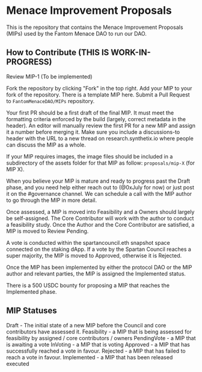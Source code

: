 # Menace Improvement Proposals

This is the repository that contains the Menace Improvement Proposals (MIPs) used by the Fantom Menace DAO to run our DAO. 


## How to Contribute (THIS IS WORK-IN-PROGRESS)

Review MIP-1 (To be implemented) 

Fork the repository by clicking "Fork" in the top right.
Add your MIP to your fork of the repository. There is a template MIP here.
Submit a Pull Request to `FantomMenaceDAO/MIPs` repository.

Your first PR should be a first draft of the final MIP. It must meet the formatting criteria enforced by the build (largely, correct metadata in the header). An editor will manually review the first PR for a new MIP and assign it a number before merging it. Make sure you include a discussions-to header with the URL to a new thread on research.synthetix.io where people can discuss the MIP as a whole.

If your MIP requires images, the image files should be included in a subdirectory of the assets folder for that MIP as follow: `proposals/mip-X` (for MIP X).

When you believe your MIP is mature and ready to progress past the Draft phase, and you need help either reach out to (@0xJuly for now) or just post it on the #governance channel. We can schedule a call with the MIP author to go through the MIP in more detail.

Once assessed, a MIP is moved into Feasibility and a Owners should largely be self-assigned. The Core Contributor will work with the author to conduct a feasibility study. Once the Author and the Core Contributor are satisfied, a MIP is moved to Review Pending. 

A vote is conducted within the spartancouncil.eth snapshot space connected on the staking dApp. If a vote by the Spartan Council reaches a super majority, the MIP is moved to Approved, otherwise it is Rejected.

Once the MIP has been implemented by either the protocol DAO or the MIP author and relevant parties, the MIP is assigned the Implemented status. 

There is a 500 USDC bounty for proposing a MIP that reaches the Implemented phase.

## MIP Statuses
Draft - The initial state of a new MIP before the Council and core contributors have assessed it.
Feasibility - a MIP that is being assessed for feasibility by assigned / core contributors / owners
PendingVote - a MIP that is awaiting a vote
InVoting - a MIP that is voting 
Approved - a MIP that has successfully reached a vote in favour.
Rejected - a MIP that has failed to reach a vote in favour.
Implemented - a MIP that has been released executed
